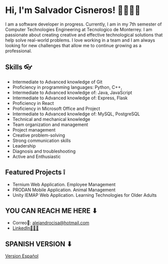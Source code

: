 # Hi, I'm Salvador Cisneros! 👋👨🏽‍💻

I am a software developer in progress. Currently, I am in my 7th semester of Computer Technologies Engineering at Tecnologico de Monterrey. I am passionate about creating creative and effective technological solutions that help solve real-world problems. I love working in a team and I am always looking for new challenges that allow me to continue growing as a professional.

## Skills 👓

- Intermediate to Advanced knowledge of Git
- Proficiency in programming languages: Python, C++,
- Intermediate to Advanced knowledge of: Java, JavaScript
- Intermediate to Advanced knowledge of: Express, Flask
- Proficiency in React
- Proficiency in Microsoft Office and Project
- Intermediate to Advanced knowledge of: MySQL, PostgreSQL
- Technical and mechanical knowledge
- Team organization and management
- Project management
- Creative problem-solving
- Strong communication skills
- Leadership
- Diagnosis and troubleshooting
- Active and Enthusiastic

## Featured Projects ❕

- Ternium Web Application. Employee Management
- PRODAN Mobile Application. Animal Management
- Unity IEMAP Web Application. Learning Technologies for Older Adults

## YOU CAN REACH ME HERE ⬇

- Correo📨: alejandrocisa@hotmail.com
- [LinkedIn👨🏽‍🎓](https://www.linkedin.com/in/salvador-cisneros-1b1483234/)



## SPANISH VERSION ⬇

[Version Español](https://github.com/SalvadorCisneros/SalvadorCisnerosES.git)



